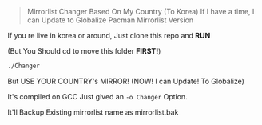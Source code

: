 > Mirrorlist Changer Based On My Country (To Korea) 
> If I have a time, I can Update to Globalize Pacman Mirrorlist Version

If you re live in korea or around, Just clone this repo and **RUN**

(But You Should cd to move this folder **FIRST!**)

```bash
./Changer
```

But USE YOUR COUNTRY's MIRROR! (NOW! I can Update! To Globalize)

It's compiled on GCC Just gived an `-o Changer` Option. 

It'll Backup Existing mirrorlist name as mirrorlist.bak
